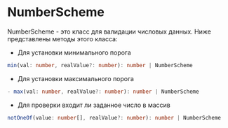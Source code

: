 # NumberScheme
NumberScheme - это класс для валидации числовых данных. 
Ниже представлены методы этого класса:
- Для установки минимального порога 
```ts
min(val: number, realValue?: number): number | NumberScheme 
```
- Для установки максимального порога
```ts
- max(val: number, realValue?: number): number | NumberScheme
```
- Для проверки входит ли заданное число в массив
```ts
notOneOf(value: number[], realValue?: number): number | NumberScheme
``` 

